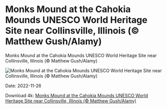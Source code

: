 # Monks Mound at the Cahokia Mounds UNESCO World Heritage Site near Collinsville, Illinois (© Matthew Gush/Alamy)

Monks Mound at the Cahokia Mounds UNESCO World Heritage Site near Collinsville, Illinois (© Matthew Gush/Alamy)

![Monks Mound at the Cahokia Mounds UNESCO World Heritage Site near Collinsville, Illinois (© Matthew Gush/Alamy)](https://bing.com/th?id=OHR.MonksMound_EN-US9323884241_UHD.jpg&w=1024&h=576)

Date: 2022-11-26

Download 4k: [Monks Mound at the Cahokia Mounds UNESCO World Heritage Site near Collinsville, Illinois (© Matthew Gush/Alamy)](https://bing.com/th?id=OHR.MonksMound_EN-US9323884241_UHD.jpg)

